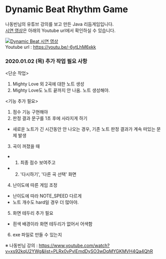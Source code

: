 # Dynamic Beat Rhythm Game 

나동빈님의 유튜브 강의를 보고 만든 Java 리듬게임입니다.   
[시연 영상](https://youtu.be/-6ytLhM6xkk)은 아래의 Youtube url에서 확인하실 수 있습니다.    

[![Dynamic Beat 시연 영상](https://img.youtube.com/vi/0PYuyCtW5Pw/0.jpg)](https://youtu.be/-6ytLhM6xkk)  
Youtube url : https://youtu.be/-6ytLhM6xkk

  
  
### 2020.01.02 (목) 추가 작업 필요 사항 

<단순 작업>
1. Mighty Love 외 2곡에 대한 노트 생성
2. Mighty Love도 노트 끝까지 안 나옴. 노트 생성해야. 

<기능 추가 필요>
1. 점수 기능 구현해야 
2. 판정 결과 문구를 1초 후에 사라지게 하기 
 - 새로운 노트가 긴 시간동안 안 나오는 경우, 기존 노트 판정 결과가 계속 떠있는 문제 발생 
3. 곡이 꺼졌을 때 
 - 1) 최종 점수 보여주고 
 - 2) '다시하기', '다른 곡 선택' 화면 
4. 난이도에 따른 게임 조정
 - 난이도에 따라 NOTE_SPEED 다르게 
 - 노트 개수도 hard일 경우 더 많아야.   
5. 화면 테두리 추가 필요
 - 흰색 배경이라 화면 테두리가 없어서 어색함
6. exe 파일로 만들 수 있는지  

※ 나동빈님 강의 : https://www.youtube.com/watch?v=xs92kqU2YWg&list=PLRx0vPvlEmdDySO3wDqMYGKMVH4Qa4QhR

